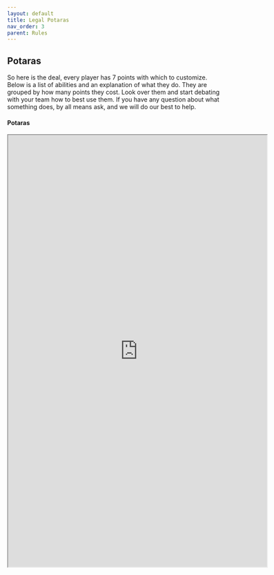 ```yaml
---
layout: default
title: Legal Potaras 
nav_order: 3
parent: Rules
---
```

## Potaras

So here is the deal, every player has 7 points with which to customize. Below is a list of abilities and an explanation of what they do. They are grouped by how many points they cost. Look over them and start debating with your team how to best use them. If you have any question about what something does, by all means ask, and we will do our best to help.

#### Potaras 

<iframe width=600 height=1000 scrolling="yes" src="https://docs.google.com/spreadsheets/d/e/2PACX-1vQ3M0rSgk8SBGoxIv-wsgW1HkYo5NnJqEkjMzQMtVeaBjW0HKmtHzZM9FF2ZavTEGoxXuyVz8LsGpSc/pubhtml?gid=0&amp;single=true&amp;widget=true&amp;headers=false"></iframe>